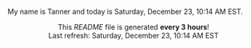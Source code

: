 My name is Tanner and today is Saturday, December 23, 10:14 AM EST.

<p align="center">This <i>README</i> file is generated <b>every 3 hours</b>!</br>Last refresh: Saturday, December 23, 10:14 AM EST<br /></p>
